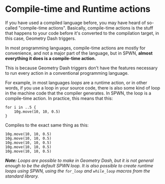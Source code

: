 # Compile-time and Runtime actions

If you have used a compiled language before, you may have heard of so-called "compile-time actions". Basically, compile-time actions is the stuff that happens to your code before it's converted to the compilation target, in this case, Geometry Dash triggers.

In most programming languages, compile-time actions are mostly for convenience, and not a major part of the language, but in SPWN, **almost everything it does is a compile-time action.**

This is because Geometry Dash triggers don't have the features necessary to run every action in a conventional programming language.

For example, in most languages _loops_ are a runtime action, or in other words, if you use a loop in your source code, there is also some kind of loop in the machine code that the compiler generates. In SPWN, the loop is a compile-time action.
In practice, this means that this:

```spwn
for i in ..5 {
    10g.move(10, 10, 0.5)
}
```

Compiles to the exact same thing as this:

```spwn
10g.move(10, 10, 0.5)
10g.move(10, 10, 0.5)
10g.move(10, 10, 0.5)
10g.move(10, 10, 0.5)
10g.move(10, 10, 0.5)
```

_**Note:** Loops are possible to make in Geometry Dash, but it is not general enough to be the default SPWN loop. It is also possible to create runtime loops using SPWN, using the `for_loop` and `while_loop` macros from the standard library._
